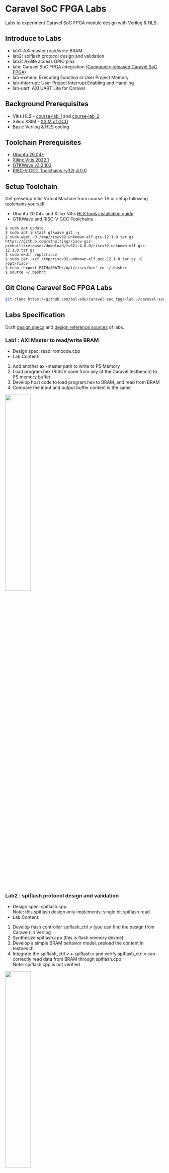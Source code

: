 # Caravel SoC FPGA Labs
Labs to experiment Caravel SoC FPGA module design with Verilog & HLS.

## Introduce to Labs
* lab1: AXI master read/write BRAM
* lab2: spiflash protocol design and validation
* lab3: Axilite access GPIO pins
* labi: Caravel SoC FPGA integration ([Community released Caravel SoC FPGA](https://github.com/bol-edu/caravel-soc_fpga))
* lab-exmem: Executing Function in User Project Memory
* lab-interrupt: User Project Interrupt Enabling and Handling
* lab-uart: AXI UART Lite for Caravel

## Background Prerequisites
* Vitis HLS - [course-lab_1](https://github.com/bol-edu/course-lab_1) and [course-lab_2](https://github.com/bol-edu/course-lab_2)
* Xilinx XSIM - [XSIM of GCD](https://github.com/bol-edu/soclab-nthusp23/tree/main/lab/02.xsim-gcd)
* Basic Verilog & HLS coding

## Toolchain Prerequisites
* [Ubuntu 20.04+](https://releases.ubuntu.com/focal/)
* [Xilinx Vitis 2022.1](https://www.xilinx.com/support/download/index.html/content/xilinx/en/downloadNav/vivado-design-tools/2022-1.html)
* [GTKWave v3.3.103](https://gtkwave.sourceforge.net/)
* [RISC-V GCC Toolchains rv32i-4.0.0](https://github.com/stnolting/riscv-gcc-prebuilt)

## Setup Toolchain
Get presetup Vitis Virtual Machine from course TA or setup following toolchains yourself.
* Ubuntu 20.04+ and Xilinx Vitis [HLS tools installation guide](https://github.com/bol-edu/course-lab_1/blob/2022.1/HLS%20Tools%20Installation%20Guide%202022.1_ubuntu.md)
* GTKWave and RISC-V GCC Toolchains
```console
$ sudo apt update
$ sudo apt install gtkwave git -y
$ sudo wget -O /tmp/riscv32-unknown-elf.gcc-12.1.0.tar.gz https://github.com/stnolting/riscv-gcc-prebuilt/releases/download/rv32i-4.0.0/riscv32-unknown-elf.gcc-12.1.0.tar.gz
$ sudo mkdir /opt/riscv
$ sudo tar -xzf /tmp/riscv32-unknown-elf.gcc-12.1.0.tar.gz -C /opt/riscv
$ echo 'export PATH=$PATH:/opt/riscv/bin' >> ~/.bashrc
$ source ~/.bashrc
```

## Git Clone Caravel SoC FPGA Labs
```sh
git clone https://github.com/bol-edu/caravel-soc_fpga-lab ~/caravel-soc_fpga-lab
```

## Labs Specification
Draft [design specs](https://github.com/bol-edu/caravel-soc_fpga-lab/blob/main/caravel-fpga-lab.pdf) and [design reference sources](https://drive.google.com/drive/folders/15WaEzAkgZPE97dyX6pHcDiDTv6b-hRhJ?usp=sharing) of labs.

### Lab1 : AXI Master to read/write BRAM
* Design spec: read_romcode.cpp
* Lab Content:  
1. Add another axi-master path to write to PS Memory
2. Load program.hex (RISCV code from any of the Caravel testbench) to PS memory buffer
3. Develop host code to load program.hex to BRAM, and read from BRAM
4. Compare the input and output buffer content is the same
<img src="https://user-images.githubusercontent.com/98332019/236379493-6fc15e9a-d093-4a80-8519-5984e8e25b26.png" width=40%>

### Lab2 : spiflash protocol design and validation
* Design spec: spiflash.cpp  
Note: this spiflash design only implements: single bit spiflash read
* Lab Content:  
1. Develop flash controller spiflash_ctrl.v (you can find the design from Caravel) in Verilog
2. Synthesize spiflash.cpp (this is flash memory device)
3. Develop a simple BRAM behavior model, preload the content in testbench
4. Integrate the spiflash_ctrl.v + spiflash.v and verify spiflash_ctrl.v can correctly read data from BRAM through spiflash.cpp  
Note: spiflash.cpp is not verified
<img src="https://user-images.githubusercontent.com/98332019/236381842-5591dd9c-ee11-40d9-8741-dad50b16bc9d.png" width=40%>

### Lab3 : Axilite access GPIO pins
* Design spec: caravel_ps.cpp
* Lab Content:  
1. Design a simple module mprj_control.v  
Use one mprj_i pin (synchronize with host code) to stage through several steps, e.g.  
a. Change mprj_o pins value  
b. Some of mprj pins used for loop-back, e.g. (b1) mprj_o[x] =mprj_i[n], (b2) Control mprj_en accordingly  
c. Host use axilite to read mprj_o, mprj_en values
3. Integrate mprj_control.v & caravel_ps.v in Block design–generate bitstream
4. Develop Python host code to verify its behavior
<img src="https://user-images.githubusercontent.com/98332019/236385692-287a8af4-7f22-478f-83ea-afa46f6d09dc.png" width=60%>
# SoC_Design_Lab_lab4
